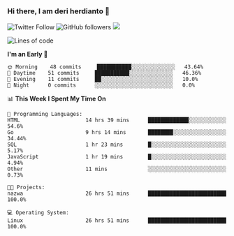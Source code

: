 ### Hi there, I am deri herdianto 👋
![Twitter Follow](https://img.shields.io/twitter/follow/deikatsuo?label=Follow)
![GitHub followers](https://img.shields.io/github/followers/deikatsuo?label=Follow&style=social)
![](https://visitor-badge.glitch.me/badge?page_id=deikatsuo.deikatsuo)

<!--
**deikatsuo/deikatsuo** is a ✨ _special_ ✨ repository because its `README.md` (this file) appears on your GitHub profile.

Here are some ideas to get you started:

- 🔭 I’m currently working on ...
- 🌱 I’m currently learning ...
- 👯 I’m looking to collaborate on ...
- 🤔 I’m looking for help with ...
- 💬 Ask me about ...
- 📫 How to reach me: ...
- 😄 Pronouns: ...
- ⚡ Fun fact: ...
-->

<!--START_SECTION:waka-->
![Lines of code](https://img.shields.io/badge/From%20Hello%20World%20I%27ve%20Written-12689%20lines%20of%20code-blue)

**I'm an Early 🐤** 

```text
🌞 Morning    48 commits     ███████████░░░░░░░░░░░░░░   43.64% 
🌆 Daytime    51 commits     ███████████░░░░░░░░░░░░░░   46.36% 
🌃 Evening    11 commits     ██░░░░░░░░░░░░░░░░░░░░░░░   10.0% 
🌙 Night      0 commits      ░░░░░░░░░░░░░░░░░░░░░░░░░   0.0%

```


📊 **This Week I Spent My Time On** 

```text
💬 Programming Languages: 
HTML                     14 hrs 39 mins      █████████████░░░░░░░░░░░░   54.6% 
Go                       9 hrs 14 mins       ████████░░░░░░░░░░░░░░░░░   34.44% 
SQL                      1 hr 23 mins        █░░░░░░░░░░░░░░░░░░░░░░░░   5.17% 
JavaScript               1 hr 19 mins        █░░░░░░░░░░░░░░░░░░░░░░░░   4.94% 
Other                    11 mins             ░░░░░░░░░░░░░░░░░░░░░░░░░   0.73%

🐱‍💻 Projects: 
nazwa                    26 hrs 51 mins      █████████████████████████   100.0%

💻 Operating System: 
Linux                    26 hrs 51 mins      █████████████████████████   100.0%

```


<!--END_SECTION:waka-->
